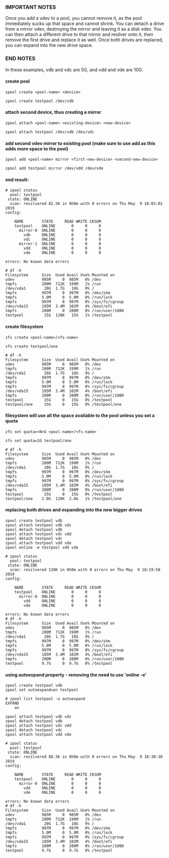### IMPORTANT NOTES ###

Once you add a vdev to a pool, you cannot remove it, as the pool immediately sucks up that space and cannot shrink. You can detach a drive from a mirror vdev, destroying the mirror and leaving it as a disk vdev. You can then attach a different drive to that mirror and resilver onto it, then remove the first drive and replace it as well. Once both drives are replaced, you can expand into the new drive space.

### END NOTES ###

In these examples, vdb and vdc are 5G, and vdd and vde are 10G.

#### create pool

`zpool create <pool-name> <device>`

`zpool create testpool /dev/vdb`



#### attach second device, thus creating a mirror

`zpool attach <pool-name> <existing-device> <new-device>`

`zpool attach testpool /dev/vdb /dev/vdc`



#### add second vdev mirror to existing pool (make sure to use add as this adds more space to the pool)

`zpool add <pool-name> mirror <first-new-device> <second-new-device>`

`zpool add testpool mirror /dev/vdd /dev/vde`

#### end result:

	# zpool status
	  pool: testpool
	 state: ONLINE
	  scan: resilvered 82.5K in 0h0m with 0 errors on Thu May  9 18:03:02 2019
	config:
	
		NAME        STATE     READ WRITE CKSUM
		testpool    ONLINE       0     0     0
		  mirror-0  ONLINE       0     0     0
		    vdb     ONLINE       0     0     0
		    vdc     ONLINE       0     0     0
		  mirror-1  ONLINE       0     0     0
		    vdd     ONLINE       0     0     0
		    vde     ONLINE       0     0     0
	
	errors: No known data errors

	# df -h
	Filesystem      Size  Used Avail Use% Mounted on
	udev            985M     0  985M   0% /dev
	tmpfs           200M  712K  199M   1% /run
	/dev/vda1        20G  1.7G   18G   9% /
	tmpfs           997M     0  997M   0% /dev/shm
	tmpfs           5.0M     0  5.0M   0% /run/lock
	tmpfs           997M     0  997M   0% /sys/fs/cgroup
	/dev/vda15      105M  3.4M  102M   4% /boot/efi
	tmpfs           200M     0  200M   0% /run/user/1000
	testpool         15G  128K   15G   1% /testpool

#### create filesystem

`zfs create <pool-name>/<fs-name>`

`zfs create testpool/one`

	# df -h
	Filesystem      Size  Used Avail Use% Mounted on
	udev            985M     0  985M   0% /dev
	tmpfs           200M  712K  199M   1% /run
	/dev/vda1        20G  1.7G   18G   9% /
	tmpfs           997M     0  997M   0% /dev/shm
	tmpfs           5.0M     0  5.0M   0% /run/lock
	tmpfs           997M     0  997M   0% /sys/fs/cgroup
	/dev/vda15      105M  3.4M  102M   4% /boot/efi
	tmpfs           200M     0  200M   0% /run/user/1000
	testpool         15G     0   15G   0% /testpool
	testpool/one     15G     0   15G   0% /testpool/one

#### filesystem will use all the space available to the pool unless you set a quota

`zfs set quota=<N>G <pool-name>/<fs-name>`

`zfs set quota=2G testpool/one`

	# df -h
	Filesystem      Size  Used Avail Use% Mounted on
	udev            985M     0  985M   0% /dev
	tmpfs           200M  712K  199M   1% /run
	/dev/vda1        20G  1.7G   18G   9% /
	tmpfs           997M     0  997M   0% /dev/shm
	tmpfs           5.0M     0  5.0M   0% /run/lock
	tmpfs           997M     0  997M   0% /sys/fs/cgroup
	/dev/vda15      105M  3.4M  102M   4% /boot/efi
	tmpfs           200M     0  200M   0% /run/user/1000
	testpool         15G     0   15G   0% /testpool
	testpool/one    2.0G  128K  2.0G   1% /testpool/one


#### replacing both drives and expanding into the new bigger drives

`zpool create testpool vdb`  
`zpool attach testpool vdb vdc`  
`zpool detach testpool vdb`  
`zpool attach testpool vdc vdd`  
`zpool detach testpool vdc`  
`zpool attach testpool vdd vde`  
`zpool online -e testpool vdd vde`

	# zpool status
	  pool: testpool
	 state: ONLINE
	  scan: resilvered 120K in 0h0m with 0 errors on Thu May  9 18:19:58 2019
	config:
	
		NAME        STATE     READ WRITE CKSUM
		testpool    ONLINE       0     0     0
		  mirror-0  ONLINE       0     0     0
		    vdd     ONLINE       0     0     0
		    vde     ONLINE       0     0     0
	
	errors: No known data errors
	# df -h
	Filesystem      Size  Used Avail Use% Mounted on
	udev            985M     0  985M   0% /dev
	tmpfs           200M  712K  199M   1% /run
	/dev/vda1        20G  1.7G   18G   9% /
	tmpfs           997M     0  997M   0% /dev/shm
	tmpfs           5.0M     0  5.0M   0% /run/lock
	tmpfs           997M     0  997M   0% /sys/fs/cgroup
	/dev/vda15      105M  3.4M  102M   4% /boot/efi
	tmpfs           200M     0  200M   0% /run/user/1000
	testpool        9.7G     0  9.7G   0% /testpool

#### using autoexpand property - removing the need to use 'online -e'

`zpool create testpool vdb`  
`zpool set autoexpand=on testpool`  

	# zpool list testpool -o autoexpand
	EXPAND
	    on

`zpool attach testpool vdb vdc`  
`zpool detach testpool vdb`  
`zpool attach testpool vdc vdd`  
`zpool detach testpool vdc`  
`zpool attach testpool vdd vde`  

	# zpool status
	  pool: testpool
	 state: ONLINE
	  scan: resilvered 88.5K in 0h0m with 0 errors on Thu May  9 18:30:30 2019
	config:
	
		NAME        STATE     READ WRITE CKSUM
		testpool    ONLINE       0     0     0
		  mirror-0  ONLINE       0     0     0
		    vdd     ONLINE       0     0     0
		    vde     ONLINE       0     0     0
	
	errors: No known data errors
	# df -h
	Filesystem      Size  Used Avail Use% Mounted on
	udev            985M     0  985M   0% /dev
	tmpfs           200M  712K  199M   1% /run
	/dev/vda1        20G  1.7G   18G   9% /
	tmpfs           997M     0  997M   0% /dev/shm
	tmpfs           5.0M     0  5.0M   0% /run/lock
	tmpfs           997M     0  997M   0% /sys/fs/cgroup
	/dev/vda15      105M  3.4M  102M   4% /boot/efi
	tmpfs           200M     0  200M   0% /run/user/1000
	testpool        9.7G     0  9.7G   0% /testpool


